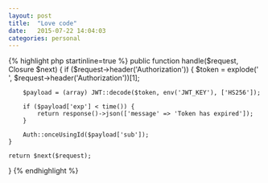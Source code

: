 ```yaml
---
layout: post
title:  "Love code"
date:   2015-07-22 14:04:03
categories: personal
---
```

{% highlight php startinline=true %}
public function handle($request, Closure $next)
{
    if ($request->header('Authorization')) {
        $token = explode(' ', $request->header('Authorization'))[1];

        $payload = (array) JWT::decode($token, env('JWT_KEY'), ['HS256']);

        if ($payload['exp'] < time()) {
            return response()->json(['message' => 'Token has expired']);
        }

        Auth::onceUsingId($payload['sub']);
    }

    return $next($request);
}
{% endhighlight %}